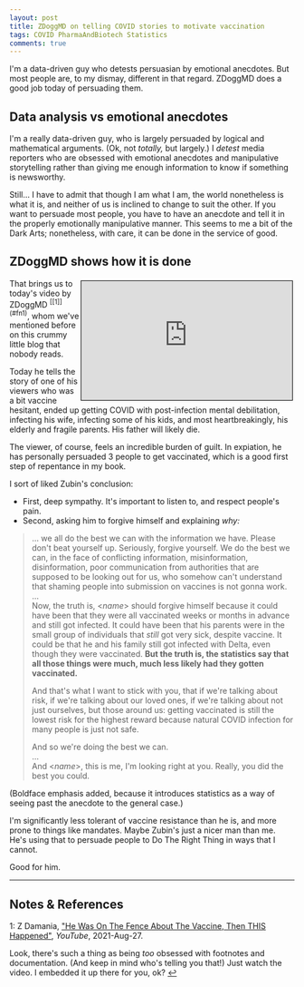 ```yaml
---
layout: post
title: ZDoggMD on telling COVID stories to motivate vaccination
tags: COVID PharmaAndBiotech Statistics 
comments: true
---
```


I'm a data-driven guy who detests persuasian by emotional anecdotes.  But most people are,
to my dismay, different in that regard.  ZDoggMD does a good job today of persuading
them.  

## Data analysis vs emotional anecdotes  

I'm a really data-driven guy, who is largely persuaded by logical and mathematical
arguments.  (Ok, not _totally,_ but largely.)  I _detest_ media reporters who are obsessed
with emotional anecdotes and manipulative storytelling rather than giving me enough
information to know if something is newsworthy.  

Still&hellip; I have to admit that though I am what I am, the world nonetheless is what it
is, and neither of us is inclined to change to suit the other.  If you want to persuade
most people, you have to have an anecdote and tell it in the properly emotionally
manipulative manner.  This seems to me a bit of the Dark Arts; nonetheless, with care, it
can be done in the service of good.  


## ZDoggMD shows how it is done  

<iframe width="373" height="210" src="https://www.youtube.com/embed/Xx30E9Bi-C8" allow="accelerometer; encrypted-media; gyroscope; picture-in-picture" allowfullscreen style="float: right; margin: 3px 3px 3px 3px; border: 1px solid #000000;"></iframe>
That brings us to today's video by ZDoggMD <sup id="fn1a">[[1]](#fn1)</sup>, whom we've
mentioned before on this crummy little blog that nobody reads.  

Today he tells the story of one of his viewers who was a bit vaccine hesitant, ended up
getting COVID with post-infection mental debilitation, infecting his wife, infecting some
of his kids, and most heartbreakingly, his elderly and fragile parents.  His father will
likely die.  

The viewer, of course, feels an incredible burden of guilt.  In expiation, he has
personally persuaded 3 people to get vaccinated, which is a good first step of repentance
in my book.  

I sort of liked Zubin's conclusion:  
- First, deep sympathy.  It's important to listen to, and respect people's pain.  
- Second, asking him to forgive himself and explaining _why:_  
> &hellip; we all do the best we can with the information we have.  Please don't beat
> yourself up.  Seriously, forgive yourself.  We do the best we can, in the face of
> conflicting information, misinformation, disinformation, poor communication from
> authorities that are supposed to be looking out for us, who somehow can't understand
> that shaming people into submission on vaccines is not gonna work.  
> &hellip;  
> Now, the truth is, &lt;_name_&gt; should forgive himself because it could have been that
> they were all vaccinated weeks or months in advance and still got infected.  It could
> have been that his parents were in the small group of individuals that _still_ got very
> sick, despite vaccine.  It could be that he and his family still got infected with
> Delta, even though they were vaccinated.  __But the truth is, the statistics say that
> all those things were much, much less likely had they gotten vaccinated.__
>  
> And that's what I want to stick with you, that if we're talking about risk, if we're
> talking about our loved ones, if we're talking about not just ourselves, but those
> around us: getting vaccinated is still the lowest risk for the highest reward because
> natural COVID infection for many people is just not safe.  
>  
> And so we're doing the best we can.  
> &hellip;  
> And &lt;_name_&gt;, this is me, I'm looking right at you.  Really, you did the best you
> could.  

(Boldface emphasis added, because it introduces statistics as a way of seeing past the
anecdote to the general case.)  

I'm significantly less tolerant of vaccine resistance than he is, and more prone to
things like mandates.  Maybe Zubin's just a nicer man than me.  He's using that to
persuade people to Do The Right Thing in ways that I cannot.  

Good for him.  

---

## Notes &amp; References  

<!--
<sup id="fn1a">[[1]](#fn1)</sup>
<a id="fn1">1</a>: [↩](#fn1a)  
-->

<a id="fn1">1</a>: Z Damania, ["He Was On The Fence About The Vaccine, Then THIS Happened"](https://www.youtube.com/watch?v=Xx30E9Bi-C8), _YouTube_, 2021-Aug-27.  

Look, there's such a thing as being _too_ obsessed with footnotes and documentation.  (And keep in mind who's telling you that!)  Just watch the video.  I embedded it up there for you, ok? [↩](#fn1a)  
